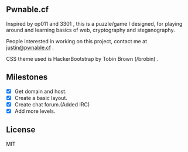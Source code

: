 ## Pwnable.cf

Inspired by op011 and 3301 , this is a puzzle/game I designed, for playing around and learning basics of web, cryptography and steganography.

People interested in working on this project, contact me at justin@pwnable.cf .

CSS theme used is HackerBootstrap by Tobin Brown (/brobin) .

## Milestones

- [x] Get domain and host.
- [x] Create a basic layout.
- [x] Create chat forum.(Added IRC)
- [x] Add more levels.

## License

MIT
